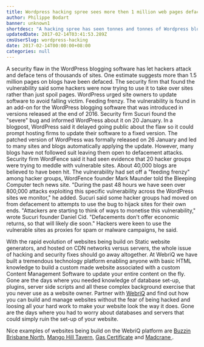 ```yaml
---
title: Wordpress hacking spree sees more then 1 million web pages defaced
author: Philippe Bodart
banner: unknown1
shortdesc: "A hacking spree has seen tonnes and tonnes of Wordpress blogs defaced, and probably caused a lot of people to try and remember their password so that they can log in and check whether they have been affected."
updatedDate: 2017-02-14T03:41:53.289Z
cmsUserSlug: wordpress-hacking
date: 2017-02-14T00:00:00+08:00
categories: null
---
```


A security flaw in the WordPress blogging software has let hackers attack and deface tens of thousands of sites.
One estimate suggests more than 1.5 million pages on blogs have been defaced.
The security firm that found the vulnerability said some hackers were now trying to use it to take over sites rather than just spoil pages.
WordPress urged site owners to update software to avoid falling victim.
Feeding frenzy. 
The vulnerability is found in an add-on for the WordPress blogging software that was introduced in versions released at the end of 2016.
Security firm Sucuri found the "severe" bug and informed WordPress about it on 20 January.
In a blogpost, WordPress said it delayed going public about the flaw so it could prompt hosting firms to update their software to a fixed version.
The patched version of WordPress was formally released on 26 January and led to many sites and blogs automatically applying the update.
However, many blogs have not followed suit leaving them open to defacement attacks.
Security firm WordFence said it had seen evidence that 20 hacker groups were trying to meddle with vulnerable sites. About 40,000 blogs are believed to have been hit.
The vulnerability had set off a "feeding frenzy" among hacker groups, WordFence founder Mark Maunder told the Bleeping Computer tech news site.
"During the past 48 hours we have seen over 800,000 attacks exploiting this specific vulnerability across the WordPress sites we monitor," he added.
Sucuri said some hacker groups had moved on from defacement to attempts to use the bug to hijack sites for their own ends.
"Attackers are starting to think of ways to monetise this vulnerability," wrote Sucuri founder Daniel Cid. "Defacements don't offer economic returns, so that will likely die soon."
Hackers were keen to use the vulnerable sites as proxies for spam or malware campaigns, he said.

With the rapid evolution of websites being build on Static website generators, and hosted on CDN networks versus servers, the whole issue of hacking and security fixes should go away altogether. At WebriQ we have built a tremendous  technology platform enabling anyone with basic HTML knowledge to build a custom made website associated with a custom Content Management  Software to update your entire content on the fly. Gone are the days where you needed knowledge of database set-up, plugins, server side scripts and all these complex background exercise that you never use as a website owner. Partner with [WebriQ](https://www.webriq.com/partners) and find out how you can build and manage websites without the fear of being hacked and loosing all your hard work to make your website look the way it does.  Gone are the days where you had to worry about databases and servers that could simply ruin the set-up of your website. 

Nice examples of websites being build on the WebriQ platform are [Buzzin Brisbane North](http://brisbanenorth.buzzin.today), [Mango Hill Tavern](http://mangohilltavern.buzzin.today),  [Gas Certificate](http://gascert.co.uk) and [Madcrane ](http://madcrane.com). 